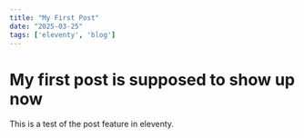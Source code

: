 ```yaml
---
title: "My First Post"
date: "2025-03-25"
tags: ['eleventy', 'blog']
---
```


# My first post is supposed to show up now

This is a test of the post feature in eleventy.